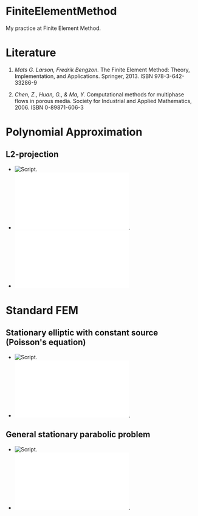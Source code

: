 # FiniteElementMethod
My practice at Finite Element Method.

# Literature

1. *Mats G. Larson, Fredrik Bengzon.*
The Finite Element Method: Theory, Implementation, and Applications.
Springer, 2013.
ISBN 978-3-642-33286-9

2. *Chen, Z., Huan, G., & Ma, Y.*
Computational methods for multiphase flows in porous media.
Society for Industrial and Applied Mathematics, 2006.
ISBN 0-89871-606-3

# Polynomial Approximation
## L2-projection
- ![Script](PolynomialApproximation/l2_projection.jl).
- ![Plot of projection](PolynomialApproximation/plots/l2_projection.pdf).
- ![Plot of error](PolynomialApproximation/plots/l2_projection_error.pdf)

# Standard FEM

## Stationary elliptic with constant source (Poisson's equation)

- ![Script](StandartFEM/elliptic_stationary_zero_bc.jl).
- ![Plot](StandartFEM/plots/elliptic_stationary_zero_bc_uniform.pdf).

## General stationary parabolic problem

- ![Script](StandartFEM/parabolic_stationary.jl).
- ![Plot](StandartFEM/plots/parabolic_stationary.pdf).
